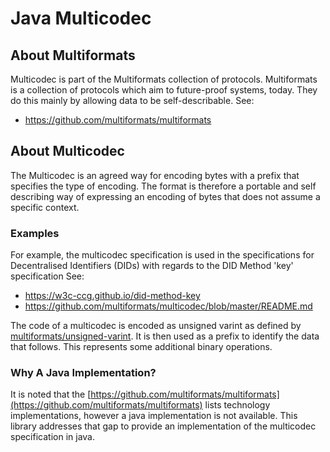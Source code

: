 # Java Multicodec

## About Multiformats
Multicodec is part of the Multiformats collection of protocols. 
Multiformats is a collection of protocols which aim to future-proof systems, today. They do this mainly by allowing 
data to be self-describable.
See:
- https://github.com/multiformats/multiformats

## About Multicodec
The Multicodec is an agreed way for encoding bytes with a prefix that specifies the type of encoding.
The format is therefore a portable and self describing way of expressing an encoding of bytes that does not assume
a specific context.

### Examples
For example, the multicodec specification is used in the specifications for Decentralised Identifiers (DIDs) with 
regards to the DID Method 'key' specification
See:
 - https://w3c-ccg.github.io/did-method-key
 - https://github.com/multiformats/multicodec/blob/master/README.md

The code of a multicodec is encoded as unsigned varint as defined by 
[multiformats/unsigned-varint](https://github.com/multiformats/unsigned-varint). 
It is then used as a prefix to identify the data that follows.
This represents some additional binary operations. 

### Why A Java Implementation?
It is noted that the [https://github.com/multiformats/multiformats](https://github.com/multiformats/multiformats) 
lists technology implementations, however a java implementation is not available.
This library addresses that gap to provide an implementation of the multicodec specification in java.
